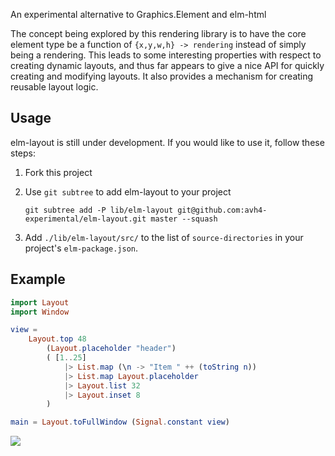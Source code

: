 An experimental alternative to Graphics.Element and elm-html

The concept being explored by this rendering library is to have the core element
type be a function of `{x,y,w,h} -> rendering` instead of simply being a rendering.
This leads to some interesting properties with respect to creating dynamic layouts,
and thus far appears to give a nice API for quickly creating and modifying layouts.
It also provides a mechanism for creating reusable layout logic.

## Usage

elm-layout is still under development.  If you would like to use it, follow these steps:

1. Fork this project
2. Use `git subtree` to add elm-layout to your project

    ```
    git subtree add -P lib/elm-layout git@github.com:avh4-experimental/elm-layout.git master --squash
    ```

3. Add `./lib/elm-layout/src/` to the list of `source-directories` in your project's `elm-package.json`.

## Example

```elm
import Layout
import Window

view =
    Layout.top 48
        (Layout.placeholder "header")
        ( [1..25]
            |> List.map (\n -> "Item " ++ (toString n))
            |> List.map Layout.placeholder
            |> Layout.list 32
            |> Layout.inset 8
        )

main = Layout.toFullWindow (Signal.constant view)
```

![](demo1.png)
